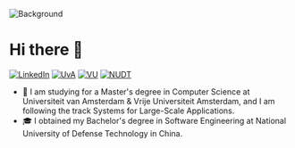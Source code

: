 ![Background](https://github.com/hanqihua01/hanqihua01/assets/71539600/12ac2b8c-9e03-44fb-b759-24a92fc5c167)

# Hi there 👋
[![LinkedIn](https://img.shields.io/badge/LinkedIn-0b66c2?logo=linkedin)](https://github.com/YourUsername/YourRepository)
[![UvA](https://img.shields.io/badge/UvA-1e1d21)](https://www.uva.nl/en)
[![VU](https://img.shields.io/badge/VU-0289cf)](https://vu.nl/en)
[![NUDT](https://img.shields.io/badge/NUDT-035743)](https://www.nudt.edu.cn/)

- 🏫 I am studying for a Master's degree in Computer Science at Universiteit van Amsterdam & Vrije Universiteit Amsterdam, and I am following the track Systems for Large-Scale Applications.
- 🎓 I obtained my Bachelor's degree in Software Engineering at National University of Defense Technology in China.
